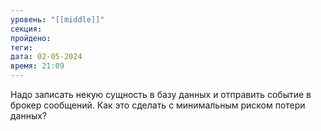```yaml
---
уровень: "[[middle]]"
секция: 
пройдено: 
теги: 
дата: 02-05-2024
время: 21:09
---
```

Надо записать некую сущность в базу данных и отправить событие в брокер сообщений. Как это сделать с минимальным риском потери данных?